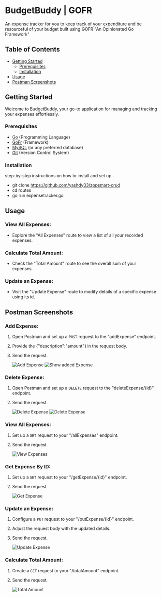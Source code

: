 # BudgetBuddy | GOFR

An expense tracker for you to keep track of your expenditure and be resourceful of your budget built using GOFR "An Opinionated Go Framework"

## Table of Contents

- [Getting Started](#getting-started)
  - [Prerequisites](#prerequisites)
  - [Installation](#installation)
- [Usage](#usage)
- [Postman Screenshots](#postman-screenshots)

## Getting Started

Welcome to BudgetBuddy, your go-to application for managing and tracking your expenses effortlessly.


### Prerequisites

- [Go](https://golang.org/) (Programming Language)
- [GoFr](https://gofr.dev/) (Framework)
- [MySQL](https://www.mysql.com/) (or any preferred database)
- [Git](https://git-scm.com/) (Version Control System)


### Installation

step-by-step instructions on how to install and set up .

- git clone https://github.com/yashdy03/zopsmart-crud
- cd routes
- go run expensetracker.go

## Usage

### View All Expenses:

- Explore the "All Expenses" route to view a list of all your recorded expenses.

### Calculate Total Amount:

- Check the "Total Amount" route to see the overall sum of your expenses.

### Update an Expense:

- Visit the "Update Expense" route to modify details of a specific expense using its id.

## Postman Screenshots

### Add Expense:

1. Open Postman and set up a `POST` request to the "addExpense" endpoint.
2. Provide the {"description":"amount"} in the request body.
3. Send the request.

   ![Add Expense](https://i.imgur.com/jnO483b.png)
   ![Show added Expense](https://i.imgur.com/szTSHjE.png)

### Delete Expense:

1. Open Postman and set up a `DELETE` request to the "deleteExpense/{id}" endpoint.
2. Send the request.

   ![Delete Expense](https://i.imgur.com/PtKJfbY.png)
   ![Delete Expense](https://i.imgur.com/noNKPEG.png)


### View All Expenses:

1. Set up a `GET` request to your "/allExpenses" endpoint.
2. Send the request.

   ![View Expenses](https://i.imgur.com/VObkuIO.png)

### Get Expense By ID:

1. Set up a `GET` request to your "/getExpense/{id}" endpoint.
2. Send the request.

   ![Get Expense](https://i.imgur.com/sn2DibW.png)

### Update an Expense:

1. Configure a `PUT` request to your "/putExpense/{id}" endpoint.
2. Adjust the request body with the updated details.
3. Send the request.

   ![Update Expense](https://i.imgur.com/Injm1RG.png)

### Calculate Total Amount:

1. Create a `GET` request to your "/totalAmount" endpoint.
2. Send the request.

   ![Total Amount](https://i.imgur.com/5TgBMVz.png)



